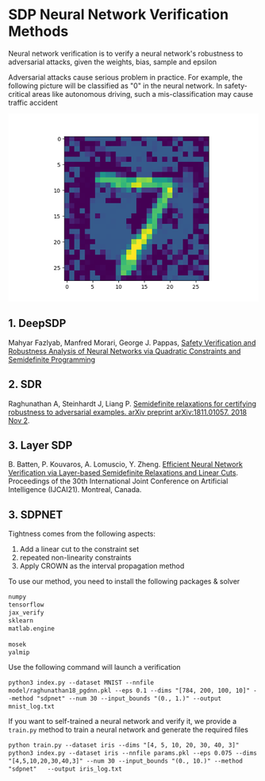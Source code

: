 # SDP Neural Network Verification Methods
Neural network verification is to verify a neural network's robustness to adversarial attacks, given the weights, bias, sample and epsilon

Adversarial attacks cause serious problem in practice. For example, the following picture will be classified as "0" in the neural network. In safety-critical areas like autonomous driving, such a mis-classification may cause traffic accident

![Adversarial Example](adversarial_7_0.png)
## 1. DeepSDP
Mahyar Fazlyab, Manfred Morari, George J. Pappas, [Safety Verification and Robustness Analysis of Neural Networks via Quadratic Constraints and Semidefinite Programming](https://arxiv.org/abs/1903.01287)
## 2. SDR
Raghunathan A, Steinhardt J, Liang P. [Semidefinite relaxations for certifying robustness to adversarial examples. arXiv preprint arXiv:1811.01057. 2018 Nov 2](https://arxiv.org/abs/1811.01057).
## 3. Layer SDP
B. Batten, P. Kouvaros, A. Lomuscio, Y. Zheng. [Efficient Neural Network Verification via Layer-based Semidefinite Relaxations and Linear Cuts](https://www.ijcai.org/proceedings/2021/0301.pdf). Proceedings of the 30th International Joint Conference on Artificial Intelligence (IJCAI21). Montreal, Canada.
## 3. SDPNET
Tightness comes from the following aspects:
1. Add a linear cut to the constraint set
2. repeated non-linearity constraints
3. Apply CROWN as the interval propagation method

To use our method, you need to install the following packages & solver
```text
numpy
tensorflow
jax_verify
sklearn
matlab.engine

mosek
yalmip
```
Use the following command will launch a verification
```shell
python3 index.py --dataset MNIST --nnfile model/raghunathan18_pgdnn.pkl --eps 0.1 --dims "[784, 200, 100, 10]" --method "sdpnet" --num 30 --input_bounds "(0., 1.)" --output mnist_log.txt
```

If you want to self-trained a neural network and verify it, we provide a `train.py` method to train a neural network and generate the required files
```shell
python train.py --dataset iris --dims "[4, 5, 10, 20, 30, 40, 3]"
python3 index.py --dataset iris --nnfile params.pkl --eps 0.075 --dims "[4,5,10,20,30,40,3]" --num 30 --input_bounds "(0., 10.)" --method "sdpnet"   --output iris_log.txt
```


